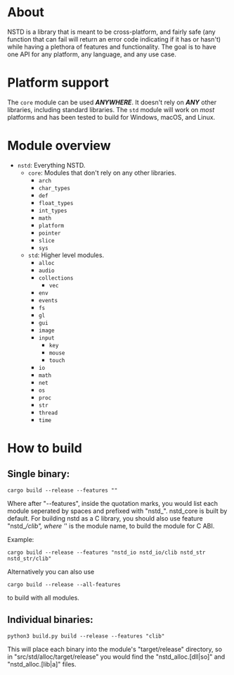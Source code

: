 # About
NSTD is a library that is meant to be cross-platform, and fairly safe (any function that can fail
will return an error code indicating if it has or hasn't) while having a plethora of features and
functionality. The goal is to have one API for any platform, any language, and any use case.

# Platform support
The `core` module can be used ***ANYWHERE***. It doesn't rely on ***ANY*** other libraries,
including standard libraries. The `std` module will work on *most* platforms and has been tested to
build for Windows, macOS, and Linux.

# Module overview
- `nstd`: Everything NSTD.
    - `core`: Modules that don't rely on any other libraries.
        - `arch`
        - `char_types`
        - `def`
        - `float_types`
        - `int_types`
        - `math`
        - `platform`
        - `pointer`
        - `slice`
        - `sys`
    - `std`: Higher level modules.
        - `alloc`
        - `audio`
        - `collections`
            - `vec`
        - `env`
        - `events`
        - `fs`
        - `gl`
        - `gui`
        - `image`
        - `input`
            - `key`
            - `mouse`
            - `touch`
        - `io`
        - `math`
        - `net`
        - `os`
        - `proc`
        - `str`
        - `thread`
        - `time`

# How to build
## Single binary:
```
cargo build --release --features ""
```
Where after "--features", inside the quotation marks, you would list each module seperated by spaces
and prefixed with "nstd_". nstd_core is built by default. For building nstd as a C library, you
should also use feature "nstd_*/clib", where '*' is the module name, to build the module for C ABI.

Example:
```
cargo build --release --features "nstd_io nstd_io/clib nstd_str nstd_str/clib"
```
Alternatively you can also use
```
cargo build --release --all-features
```
to build with all modules.
## Individual binaries:
```
python3 build.py build --release --features "clib"
```
This will place each binary into the module's "target/release" directory, so in
"src/std/alloc/target/release" you would find the "nstd_alloc.[dll|so]" and "nstd_alloc.[lib|a]"
files.
